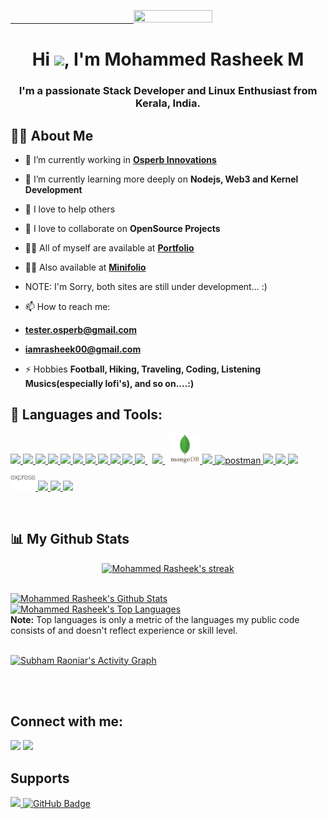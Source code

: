 <a href="#">&nbsp;&nbsp;&nbsp;&nbsp;&nbsp;&nbsp;&nbsp;&nbsp;&nbsp;&nbsp;&nbsp;&nbsp;&nbsp;&nbsp;&nbsp;&nbsp;&nbsp;&nbsp;&nbsp;&nbsp;&nbsp;&nbsp;&nbsp;&nbsp;&nbsp;&nbsp;&nbsp;&nbsp;&nbsp;&nbsp;&nbsp;&nbsp;&nbsp;&nbsp;&nbsp;&nbsp;&nbsp;&nbsp;&nbsp;&nbsp;&nbsp;&nbsp;&nbsp;&nbsp;&nbsp;&nbsp;&nbsp;&nbsp;&nbsp; <img width="50%" src="https://res.cloudinary.com/osperbian/image/upload/v1650269405/myslef_data/mohdrash_idgjcb.png" height="55%"/></a>

<h1 align="center">Hi <img src="https://raw.githubusercontent.com/MartinHeinz/MartinHeinz/master/wave.gif" width="30px">, I'm Mohammed Rasheek M</h1>
<h3 align="center">I'm a passionate Stack Developer and Linux Enthusiast from Kerala, India.</h3>


## 🙋‍♂️ About Me

- 🔭 I’m currently working in **[Osperb Innovations](https://osperb.com)**

- 🌱 I’m currently learning more deeply on **Nodejs, Web3 and Kernel Development**

- 👯 I love to help others

- 👯 I love to collaborate on **OpenSource Projects**

- 👨‍💻 All of myself are available at **[Portfolio](https://mohdrash.github.io/myself/)**
- 👨‍💻 Also available at **[Minifolio](https://mohdrash.github.io/minifolio/)**
- NOTE: I'm Sorry, both sites are still under development... :)

- 📫 How to reach me: 
- **tester.osperb@gmail.com**
- **iamrasheek00@gmail.com**

- ⚡ Hobbies **Football, Hiking, Traveling, Coding, Listening Musics(especially lofi's), and so on....:)**

## 🚀 Languages and Tools:

<p align="left"> 
    <a href="https://moralis.io" target="_blank"> <img src="https://res.cloudinary.com/osperbian/image/upload/v1650266618/myslef_data/moralisWhiteLogo_cropped_fhuro4.png"/> </a>
    <a href="https://reactjs.org" target="_blank"> <img src="https://img.icons8.com/color/48/000000/react-native.png"/> </a>
    <a href="https://nextjs.org" target="_blank"> <img src="https://res.cloudinary.com/osperbian/image/upload/v1650267334/myslef_data/next-js-logo_cropped_vxnmkf.png"/> </a>
    <a href="https://www.debian.org" target="_blank"> <img src="https://img.icons8.com/color/48/debian.png"/> </a>
    <a href="https://archlinux.org" target="_blank"> <img src="https://res.cloudinary.com/osperbian/image/upload/v1650266846/myslef_data/arch_cropped_czfkm0.png"/> </a>
    <a href="https://developer.mozilla.org/en-US/docs/Web/JavaScript" target="_blank"> <img src="https://img.icons8.com/color/48/000000/javascript.png"/> </a> 
    <a href="https://www.w3.org/html/" target="_blank"> <img src="https://img.icons8.com/color/48/000000/html-5.png"/> </a> 
    <a href="https://www.w3schools.com/css/" target="_blank"> <img src="https://img.icons8.com/color/48/000000/css3.png"/> </a> 
    <a href="https://getbootstrap.com" target="_blank"> <img src="https://img.icons8.com/color/48/000000/bootstrap.png"/> </a> 
    <a href="https://www.python.org" target="_blank"> <img src="https://img.icons8.com/color/48/000000/python.png"/> </a> 
    <a style="padding-right:8px;" href="https://nodejs.org" target="_blank"> <img src="https://img.icons8.com/color/48/000000/nodejs.png"/> </a> 
    <a style="padding-right:8px;" href="https://www.mysql.com/" target="_blank"> <img src="https://img.icons8.com/fluent/50/000000/mysql-logo.png"/> </a>
    <a href="https://www.mongodb.com/" target="_blank"> <img src="https://raw.githubusercontent.com/devicons/devicon/master/icons/mongodb/mongodb-original-wordmark.svg" alt="mongodb" width="48" height="48"/> </a> 
    <a href="https://firebase.google.com/" target="_blank"> <img src="https://img.icons8.com/color/48/000000/firebase.png"/> </a> 
    <a href="https://postman.com" target="_blank"> <img src="https://www.vectorlogo.zone/logos/getpostman/getpostman-icon.svg" alt="postman" width="45" height="45"/> </a>   
    <a href="https://git-scm.com/" target="_blank"> <img src="https://img.icons8.com/color/48/000000/git.png"/> </a> 
    <a href="http://www.cplusplus.org" target="_blank"> <img src="https://img.icons8.com/color/48/c-plus-plus-logo.png"/> </a> 
    <a href="https://redux.js.org" target="_blank"> <img src="https://img.icons8.com/color/48/000000/redux.png"/> </a>
    <a href="https://expressjs.com" target="_blank"> <img src="https://raw.githubusercontent.com/devicons/devicon/master/icons/express/express-original-wordmark.svg" alt="express" width="40" height="40"/> </a>
    <a href="https://www.postgresql.org" target="_blank"> <img src="https://res.cloudinary.com/osperbian/image/upload/v1650267998/myslef_data/postgress_cropped_erbusl.png"/> </a>
    <a href="https://soliditylang.org" target="_blank"> <img src="https://img.icons8.com/ios-filled/48/solidity.png"/> </a>
    <a href="https://hardhat.org" target="_blank"> <img src="https://hardhat.org/assets/img/Hardhat-logo.843bc822.svg"/> </a>
</p>

<!-- [![React Badge](https://img.shields.io/badge/-React-61DBFB?style=for-the-badge&labelColor=black&logo=react&logoColor=61DBFB)](#)  [![Javascript Badge](https://img.shields.io/badge/-Javascript-F0DB4F?style=for-the-badge&labelColor=black&logo=javascript&logoColor=F0DB4F)](#) [![Typescript Badge](https://img.shields.io/badge/-Typescript-007acc?style=for-the-badge&labelColor=black&logo=typescript&logoColor=007acc)](#) [![Nodejs Badge](https://img.shields.io/badge/-Nodejs-3C873A?style=for-the-badge&labelColor=black&logo=node.js&logoColor=3C873A)](#) [![GraphQL Badge](https://img.shields.io/badge/-GraphQl-e535ab?style=for-the-badge&labelColor=black&logo=node.js&logoColor=e535ab)](#) -->
<br/>


## 📊 My Github Stats

<p align="center">
    <a href="https://github.com/mohdrash">
        <img title="🔥 Get streak stats for your profile at git.io/streak-stats" alt="Mohammed Rasheek's streak" src="https://github-readme-streak-stats.herokuapp.com/?user=mohdrash&theme=black-ice&hide_border=true&stroke=0000&background=060A0CD0"/>
    </a>
</p>

  <br/>
    <a href="https://github.com/mohdrash"><img alt="Mohammed Rasheek's Github Stats" src="https://github-readme-stats.vercel.app/api?username=mohdrash&show_icons=true&count_private=true&theme=react&hide_border=true&bg_color=0D1117" /></a>
  <a href="https://github.com/mohdrash"><img alt="Mohammed Rasheek's Top Languages" src="https://github-readme-stats.vercel.app/api/top-langs/?username=mohdrash&langs_count=8&count_private=true&layout=compact&theme=react&hide_border=true&bg_color=0D1117" /></a>
  <br/>
  <b>Note:</b> Top languages is only a metric of the languages my public code consists of and doesn't reflect experience or skill level.


<br/>
<br/>

<a href="https://github.com/mohdrash"><img alt="Subham Raoniar's Activity Graph" src="https://activity-graph.herokuapp.com/graph?username=mohdrash&bg_color=0D1117&color=5BCDEC&line=5BCDEC&point=FFFFFF&hide_border=true" /></a>

<br/>
<br/>

## Connect with me:
<p align="left">

<a href = "https://in.linkedin.com/in/mohammed-rasheek-m-4358b8191"><img src="https://img.icons8.com/fluent/48/000000/linkedin.png"/></a>
<a href = "https://www.instagram.com/m__rshk/"><img src="https://img.icons8.com/fluent/48/000000/instagram-new.png"/></a>

</p>

## Supports
<a href="https://github.com/Meghna-DAS/github-profile-views-counter">
    <img src="https://komarev.com/ghpvc/?username=mohdrash">
</a>
<a href="https://github.com/mohdrash?tab=followers"><img src="https://img.shields.io/github/followers/mohdrash?label=Followers&style=social" alt="GitHub Badge"></a>
